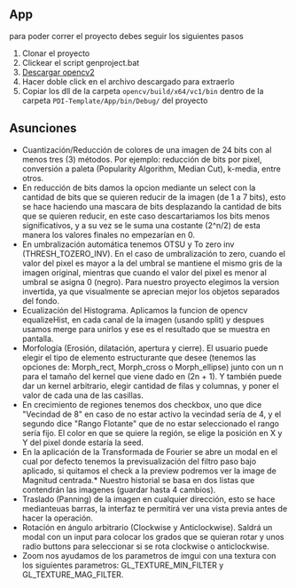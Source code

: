 ## App

para poder correr el proyecto debes seguir los siguientes pasos 
1. Clonar el proyecto
2. Clickear el script genproject.bat
3. [Descargar opencv2](https://sourceforge.net/projects/opencvlibrary/)
4. Hacer doble click en el archivo descargado para extraerlo
5. Copiar los dll de la carpeta `opencv/build/x64/vc1/bin` dentro de la carpeta `PDI-Template/App/bin/Debug/` del proyecto


<!-- ## Notas

* Sientanse libres de hacer las preguntas o solicitar cambios al template por medio de issues
* [Aquí está la documentacion de opencv2](https://docs.opencv.org/4.4.0/)
* Para construir el proyecto se usa [premake5](https://premake.github.io). Para agregar librerías se debe modificar el script premake5.lua y correr el script genproject.bat  -->

## Asunciones


* Cuantización/Reducción de colores de una imagen de 24 bits con al menos tres (3) métodos. Por ejemplo: reducción de bits por pixel, conversión a paleta (Popularity Algorithm, Median Cut), k-media, entre otros.
* En reducción de bits damos la opcion mediante un select con la cantidad de bits que se quieren reducir de la imagen (de 1 a 7 bits), esto se hace haciendo una mascara de bits desplazando la cantidad de bits que se quieren reducir, en este caso descartariamos los bits menos significativos, y a su vez se le suma una costante (2^n/2) de esta manera los valores finales no empezarían en 0. 
* En umbralización automática tenemos OTSU y To zero inv (THRESH_TOZERO_INV). En el caso de umbralización to zero, cuando el valor del pixel es mayor a la del umbral se mantiene el mismo gris de la imagen original, mientras que cuando el valor del pixel es menor al umbral se asigna 0 (negro). Para nuestro proyecto elegimos la version invertida, ya que visualmente se aprecian mejor los objetos separados del fondo.
* Ecualización del Histograma. Aplicamos la funcion de opencv equalizeHist, en cada canal de la imagen (usando split) y despues usamos merge para unirlos y ese es el resultado que se muestra en pantalla.
* Morfología (Erosión, dilatación, apertura y cierre). El usuario puede elegir el tipo de elemento estructurante que desee (tenemos las opciones de: Morph_rect, Morph_cross o Morph_ellipse) junto con un n para el tamaño del kernel que viene dado en (2n + 1). Y también puede dar un kernel arbitrario, elegir cantidad de filas y columnas, y poner el valor de cada una de las casillas.
* En crecimiento de regiones tenemos dos checkbox, uno que dice "Vecindad de 8" en caso de no estar activo la vecindad sería de 4, y el segundo dice "Rango Flotante" que de no estar seleccionado el rango sería fijo. El color en que se quiere la región, se elige la posición en X y Y del pixel donde estaría la seed.
* En la aplicación de la Transformada de Fourier se abre un modal en el cual por defecto tenemos la previsualización del filtro paso bajo aplicado, si quitamos el check a la preview podremos ver la image de Magnitud centrada.* Nuestro historial se basa en dos listas que contendrán las imagenes (guardar hasta 4 cambios).
* Traslado (Panning) de la imagen en cualquier dirección, esto se hace medianteuas barras, la interfaz te permitirá ver una vista previa antes de hacer la operación.
* Rotación en ángulo arbitrario (Clockwise y Anticlockwise). Saldrá un modal con un input para colocar los grados que se quieran rotar y unos radio buttons para seleccionar si se rota clockwise o anticlockwise.
* Zoom nos ayudamos de los parametros de imgui con una textura con los siguientes parametros: GL_TEXTURE_MIN_FILTER y GL_TEXTURE_MAG_FILTER.